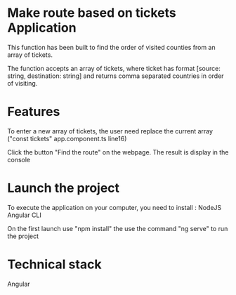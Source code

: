 # Make route based on tickets Application 
This function has been built to find the order of visited counties from an array of tickets. 

The function accepts an array of tickets, where ticket has format [source: string,
destination: string] and returns comma separated countries in order of visiting.

# Features 
To enter a new array of tickets, the user need replace the current array ("const tickets"  app.component.ts line16)

Click the button "Find the route" on the webpage. 
The result is display in the console

# Launch the project 
To execute the application on your computer, you need to install : 
    NodeJS
    Angular CLI 

On the first launch use "npm install" 
the use the command "ng serve" to run the project 

# Technical stack 
Angular 